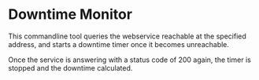 # Downtime Monitor

This commandline tool queries the webservice reachable at the specified address, and starts a downtime timer once it becomes unreachable.

Once the service is answering with a status code of 200 again,
the timer is stopped and the downtime calculated.
